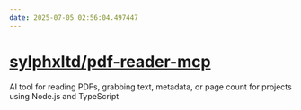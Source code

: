 ```yaml
---
date: 2025-07-05 02:56:04.497447
---
```


# [sylphxltd/pdf-reader-mcp](https://github.com/sylphxltd/pdf-reader-mcp)

AI tool for reading PDFs, grabbing text, metadata, or page count for projects using Node.js and TypeScript
